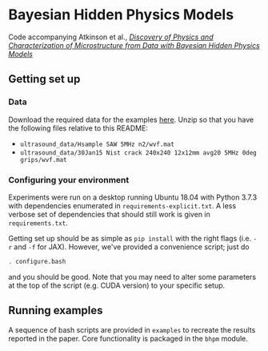 # Bayesian Hidden Physics Models
Code accompanying Atkinson et al., [*Discovery of Physics and Characterization of Microstructure from Data with Bayesian Hidden Physics Models*](https://arxiv.org/abs/FIXME)

## Getting set up

### Data
Download the required data for the examples 
[here](https://drive.google.com/drive/folders/1e7w4yRblQFoPv_v6a4VibfNW1wVTKhDs?usp=sharing).
Unzip so that you have the following files relative to this README:
* `ultrasound_data/Hsample SAW 5MHz n2/wvf.mat`
* `ultrasound_data/30Jan15 Nist crack 240x240 12x12mm avg20 5MHz 0deg grips/wvf.mat`

### Configuring your environment
Experiments were run on a desktop running Ubuntu 18.04 with Python 3.7.3 with 
dependencies enumerated in `requirements-explicit.txt`.
A less verbose set of dependencies that should still work is given in 
`requirements.txt`.

Getting set up should be as simple as `pip install` with the right flags (i.e. `-r` and 
`-f` for JAX).
However, we've provided a convenience script; just do
```bash
. configure.bash
```
and you should be good.
Note that you may need to alter some parameters at the top of the script (e.g. CUDA 
version) to your specific setup.

## Running examples
A sequence of bash scripts are provided in `examples` to recreate the results reported in the paper.
Core functionality is packaged in the `bhpm` module.

